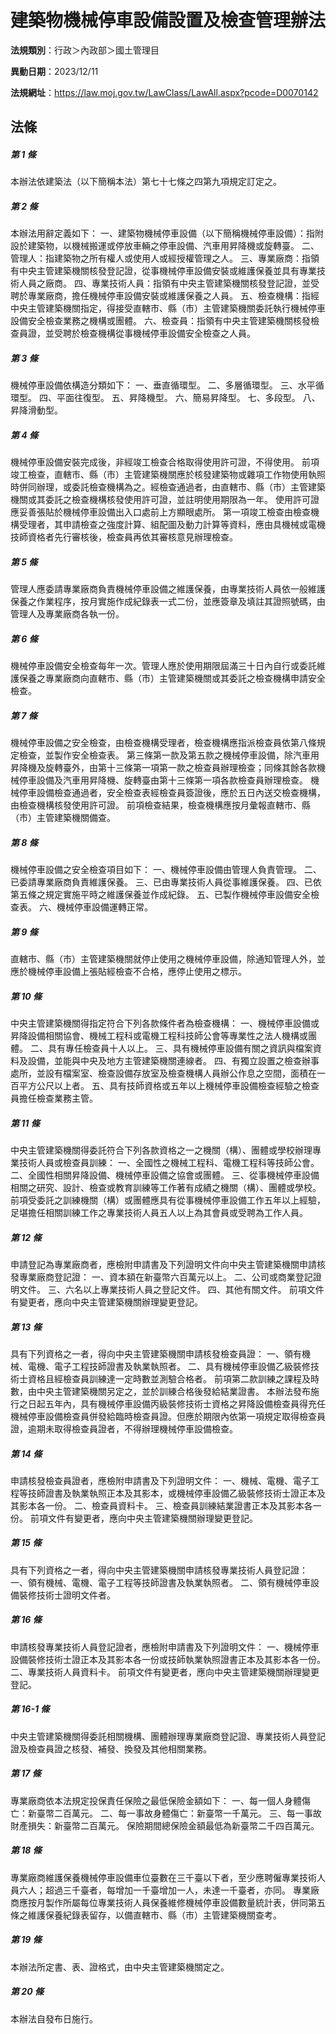 # 建築物機械停車設備設置及檢查管理辦法

**法規類別**：行政＞內政部＞國土管理目

**異動日期**：2023/12/11  

**法規網址**：https://law.moj.gov.tw/LawClass/LawAll.aspx?pcode=D0070142





## 法條
##### 第 1 條
本辦法依建築法（以下簡稱本法）第七十七條之四第九項規定訂定之。

##### 第 2 條
本辦法用辭定義如下：
一、建築物機械停車設備（以下簡稱機械停車設備）：指附設於建築物，以機械搬運或停放車輛之停車設備、汽車用昇降機或旋轉臺。
二、管理人：指建築物之所有權人或使用人或經授權管理之人。
三、專業廠商：指領有中央主管建築機關核發登記證，從事機械停車設備安裝或維護保養並具有專業技術人員之廠商。
四、專業技術人員：指領有中央主管建築機關核發登記證，並受聘於專業廠商，擔任機械停車設備安裝或維護保養之人員。
五、檢查機構：指經中央主管建築機關指定，得接受直轄市、縣（市）主管建築機關委託執行機械停車設備安全檢查業務之機構或團體。
六、檢查員：指領有中央主管建築機關核發檢查員證，並受聘於檢查機構從事機械停車設備安全檢查之人員。

##### 第 3 條
機械停車設備依構造分類如下：
一、垂直循環型。
二、多層循環型。
三、水平循環型。
四、平面往復型。
五、昇降機型。
六、簡易昇降型。
七、多段型。
八、昇降滑動型。

##### 第 4 條
機械停車設備安裝完成後，非經竣工檢查合格取得使用許可證，不得使用。
前項竣工檢查，直轄市、縣（市）主管建築機關應於核發建築物或雜項工作物使用執照時併同辦理，或委託檢查機構為之。經檢查通過者，由直轄市、縣（市）主管建築機關或其委託之檢查機構核發使用許可證，並註明使用期限為一年。
使用許可證應妥善張貼於機械停車設備出入口處前上方顯眼處所。
第一項竣工檢查由檢查機構受理者，其申請檢查之強度計算、組配圖及動力計算等資料，應由具機械或電機技師資格者先行審核後，檢查員再依其審核意見辦理檢查。

##### 第 5 條
管理人應委請專業廠商負責機械停車設備之維護保養，由專業技術人員依一般維護保養之作業程序，按月實施作成紀錄表一式二份，並應簽章及填註其證照號碼，由管理人及專業廠商各執一份。

##### 第 6 條
機械停車設備安全檢查每年一次。管理人應於使用期限屆滿三十日內自行或委託維護保養之專業廠商向直轄市、縣（市）主管建築機關或其委託之檢查機構申請安全檢查。

##### 第 7 條
機械停車設備之安全檢查，由檢查機構受理者，檢查機構應指派檢查員依第八條規定檢查，並製作安全檢查表。
第三條第一款及第五款之機械停車設備，除汽車用昇降機及旋轉臺外，由第十三條第一項第一款之檢查員辦理檢查；同條其餘各款機械停車設備及汽車用昇降機、旋轉臺由第十三條第一項各款檢查員辦理檢查。
機械停車設備檢查通過者，安全檢查表經檢查員簽證後，應於五日內送交檢查機構，由檢查機構核發使用許可證。
前項檢查結果，檢查機構應按月彙報直轄市、縣（市）主管建築機關備查。

##### 第 8 條
機械停車設備之安全檢查項目如下：
一、機械停車設備由管理人負責管理。
二、已委請專業廠商負責維護保養。
三、已由專業技術人員從事維護保養。
四、已依第五條之規定實施平時之維護保養並作成紀錄。
五、已製作機械停車設備安全檢查表。
六、機械停車設備運轉正常。

##### 第 9 條
直轄市、縣（市）主管建築機關就停止使用之機械停車設備，除通知管理人外，並應於機械停車設備上張貼經檢查不合格，應停止使用之標示。

##### 第 10 條
中央主管建築機關得指定符合下列各款條件者為檢查機構：
一、機械停車設備或昇降設備相關協會、機械工程科或電機工程科技師公會等專業性之法人機構或團體。
二、具有專任檢查員十人以上。
三、具有機械停車設備有關之資訊與檔案資料及設備，並能與中央及地方主管建築機關連線者。
四、有獨立設置之檢查辦事處所，並設有檔案室、檢查設備存放室及檢查機構人員辦公作息之空間，面積在一百平方公尺以上者。
五、具有技師資格或五年以上機械停車設備檢查經驗之檢查員擔任檢查業務主管。

##### 第 11 條
中央主管建築機關得委託符合下列各款資格之一之機關（構）、團體或學校辦理專業技術人員或檢查員訓練：
一、全國性之機械工程科、電機工程科等技師公會。
二、全國性相關昇降設備、機械停車設備之協會或團體。
三、從事機械停車設備相關之研究、設計、檢查或教育訓練等工作著有成績之機關（構）、團體或學校。
前項受委託之訓練機關（構）或團體應具有從事機械停車設備工作五年以上經驗，足堪擔任相關訓練工作之專業技術人員五人以上為其會員或受聘為工作人員。

##### 第 12 條
申請登記為專業廠商者，應檢附申請書及下列證明文件向中央主管建築機關申請核發專業廠商登記證：
一、資本額在新臺幣六百萬元以上。
二、公司或商業登記證明文件。
三、六名以上專業技術人員之登記文件。
四、其他有關文件。
前項文件有變更者，應向中央主管建築機關辦理變更登記。

##### 第 13 條
具有下列資格之一者，得向中央主管建築機關申請核發檢查員證：
一、領有機械、電機、電子工程技師證書及執業執照者。
二、具有機械停車設備乙級裝修技術士資格且經檢查員訓練達一定時數並測驗合格者。
前項第二款訓練之課程及時數，由中央主管建築機關另定之，並於訓練合格後發給結業證書。
本辦法發布施行之日起五年內，具有機械停車設備丙級裝修技術士資格之昇降設備檢查員得充任機械停車設備檢查員併發給臨時檢查員證。但應於期限內依第一項規定取得檢查員證，逾期未取得檢查員證者，不得辦理機械停車設備檢查。

##### 第 14 條
申請核發檢查員證者，應檢附申請書及下列證明文件：
一、機械、電機、電子工程等技師證書及執業執照正本及其影本，或機械停車設備乙級裝修技術士證正本及其影本各一份。
二、檢查員資料卡。
三、檢查員訓練結業證書正本及其影本各一份。
前項文件有變更者，應向中央主管建築機關辦理變更登記。

##### 第 15 條
具有下列資格之一者，得向中央主管建築機關申請核發專業技術人員登記證：
一、領有機械、電機、電子工程等技師證書及執業執照者。
二、領有機械停車設備裝修技術士證明文件者。

##### 第 16 條
申請核發專業技術人員登記證者，應檢附申請書及下列證明文件：
一、機械停車設備裝修技術士證正本及其影本各一份或技師執業執照證書正本及其影本各一份。
二、專業技術人員資料卡。
前項文件有變更者，應向中央主管建築機關辦理變更登記。

##### 第 16-1 條
中央主管建築機關得委託相關機構、團體辦理專業廠商登記證、專業技術人員登記證及檢查員證之核發、補發、換發及其他相關業務。

##### 第 17 條
專業廠商依本法規定投保責任保險之最低保險金額如下：
一、每一個人身體傷亡：新臺幣二百萬元。
二、每一事故身體傷亡：新臺幣一千萬元。
三、每一事故財產損失：新臺幣二百萬元。
保險期間總保險金額最低為新臺幣二千四百萬元。

##### 第 18 條
專業廠商維護保養機械停車設備車位臺數在三千臺以下者，至少應聘僱專業技術人員六人；超過三千臺者，每增加一千臺增加一人，未達一千臺者，亦同。
專業廠商應按月製作所屬每位專業技術人員保養維修機械停車設備數量統計表，併同第五條之維護保養紀錄表留存，以備直轄市、縣（市）主管建築機關查考。

##### 第 19 條
本辦法所定書、表、證格式，由中央主管建築機關定之。

##### 第 20 條
本辦法自發布日施行。


